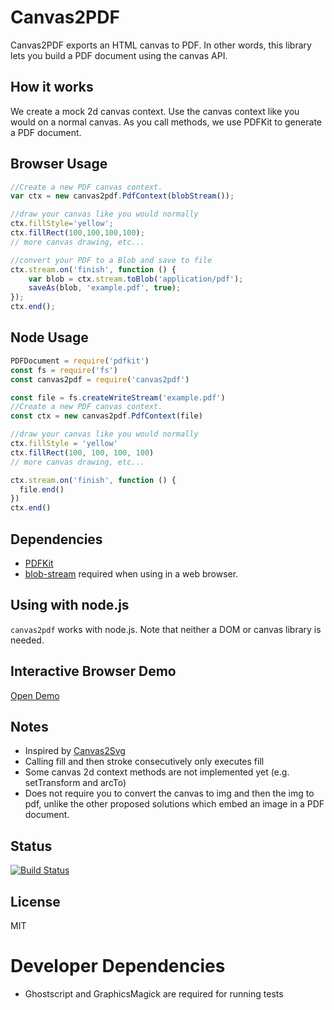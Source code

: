 # Canvas2PDF 

Canvas2PDF exports an HTML canvas to PDF. In other words, this library lets you build a PDF document 
using the canvas API.

## How it works

We create a mock 2d canvas context. Use the canvas context like you would on a normal canvas. As you call methods, we 
use PDFKit to generate a PDF document.

## Browser Usage

```javascript
//Create a new PDF canvas context.
var ctx = new canvas2pdf.PdfContext(blobStream());

//draw your canvas like you would normally
ctx.fillStyle='yellow';
ctx.fillRect(100,100,100,100);
// more canvas drawing, etc...

//convert your PDF to a Blob and save to file
ctx.stream.on('finish', function () {
    var blob = ctx.stream.toBlob('application/pdf');
    saveAs(blob, 'example.pdf', true);
});
ctx.end();
```

## Node Usage

```javascript
PDFDocument = require('pdfkit')
const fs = require('fs')
const canvas2pdf = require('canvas2pdf')

const file = fs.createWriteStream('example.pdf')
//Create a new PDF canvas context.
const ctx = new canvas2pdf.PdfContext(file)

//draw your canvas like you would normally
ctx.fillStyle = 'yellow'
ctx.fillRect(100, 100, 100, 100)
// more canvas drawing, etc...

ctx.stream.on('finish', function () {
  file.end()
})
ctx.end()
```

## Dependencies
+ [PDFKit](http://pdfkit.org/)
+ [blob-stream](https://github.com/devongovett/blob-stream) required when using in a web browser.

## Using with node.js

`canvas2pdf` works with node.js. Note that neither a DOM or canvas library is needed.  

## Interactive Browser Demo
[Open Demo](https://joshua-gould.github.io/canvas2pdf/demo.html)

## Notes
+ Inspired by [Canvas2Svg](https://github.com/gliffy/canvas2svg)
+ Calling fill and then stroke consecutively only executes fill
+ Some canvas 2d context methods are not implemented yet (e.g. setTransform and arcTo)
+ Does not require you to convert the canvas to img and then the img to pdf, unlike the other proposed solutions which embed an image in a PDF document.

## Status
[![Build Status](https://travis-ci.org/joshua-gould/canvas2pdf.svg?branch=master)](https://travis-ci.org/joshua-gould/canvas2pdf)

## License
MIT

# Developer Dependencies
+ Ghostscript and GraphicsMagick are required for running tests
